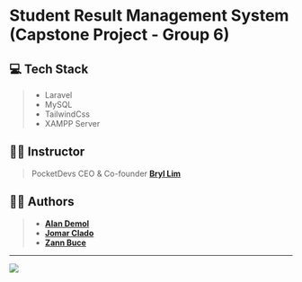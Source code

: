 # Student Result Management System (Capstone Project - Group 6)

## 💻 Tech Stack
> - Laravel
> - MySQL
> - TailwindCss
> - XAMPP Server

## 👨‍🏫 Instructor
> PocketDevs CEO & Co-founder **[Bryl Lim](https://github.com/bryllim)**

## 👨‍💻 Authors
> - **[Alan Demol](https://github.com/alandemol2022)**
> - **[Jomar Clado](https://github.com/jomar567)**
> - **[Zann Buce](https://github.com/ZannBuce)**

---

<img src="https://media.discordapp.net/attachments/1039106982625423380/1039121002191409182/307623688_1280011025905213_8394556844876132776_n.png">

